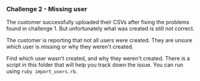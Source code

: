 ### Challenge 2 - Missing user

The customer successfully uploaded their CSVs after fixing the problems
found in challenge 1. But unfortunately what was created is still not
correct.

The customer is reporting that not all users were created. They are
unsure which user is missing or why they weren't created.

Find which user wasn't created, and why they weren't created. There is
a script in this folder that will help you track down the issue.
You can run using `ruby import_users.rb`.
